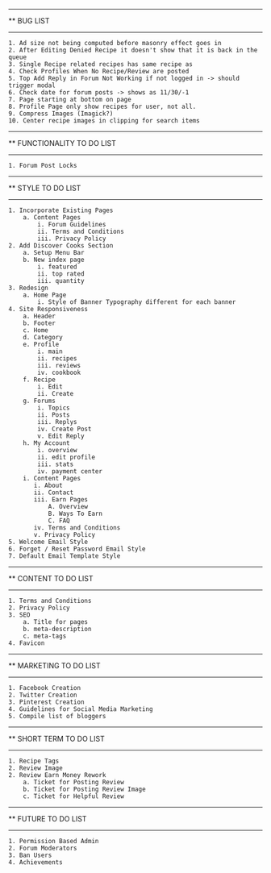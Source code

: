 ****************************************************************************************
**  BUG LIST
****************************************************************************************

    1. Ad size not being computed before masonry effect goes in
    2. After Editing Denied Recipe it doesn't show that it is back in the queue
    3. Single Recipe related recipes has same recipe as
    4. Check Profiles When No Recipe/Review are posted
    5. Top Add Reply in Forum Not Working if not logged in -> should trigger modal
    6. Check date for forum posts -> shows as 11/30/-1
    7. Page starting at bottom on page
    8. Profile Page only show recipes for user, not all.
    9. Compress Images (Imagick?)
    10. Center recipe images in clipping for search items

****************************************************************************************
**  FUNCTIONALITY TO DO LIST
****************************************************************************************

    1. Forum Post Locks

****************************************************************************************
**  STYLE TO DO LIST
****************************************************************************************

    1. Incorporate Existing Pages
        a. Content Pages
            i. Forum Guidelines
            ii. Terms and Conditions
            iii. Privacy Policy
    2. Add Discover Cooks Section
        a. Setup Menu Bar
        b. New index page
            i. featured
            ii. top rated
            iii. quantity
    3. Redesign
        a. Home Page
            i. Style of Banner Typography different for each banner
    4. Site Responsiveness
        a. Header
        b. Footer
        c. Home
        d. Category
        e. Profile
            i. main
            ii. recipes
            iii. reviews
            iv. cookbook
        f. Recipe
            i. Edit
            ii. Create
        g. Forums
            i. Topics
            ii. Posts
            iii. Replys
            iv. Create Post
            v. Edit Reply
        h. My Account
            i. overview
            ii. edit profile
            iii. stats
            iv. payment center
        i. Content Pages
           i. About
           ii. Contact
           iii. Earn Pages
               A. Overview
               B. Ways To Earn
               C. FAQ
           iv. Terms and Conditions
           v. Privacy Policy
    5. Welcome Email Style
    6. Forget / Reset Password Email Style
    7. Default Email Template Style

****************************************************************************************
**  CONTENT TO DO LIST
****************************************************************************************

    1. Terms and Conditions
    2. Privacy Policy
    3. SEO
        a. Title for pages
        b. meta-description
        c. meta-tags
    4. Favicon


****************************************************************************************
**  MARKETING TO DO LIST
****************************************************************************************

    1. Facebook Creation
    2. Twitter Creation
    3. Pinterest Creation
    4. Guidelines for Social Media Marketing
    5. Compile list of bloggers

****************************************************************************************
**  SHORT TERM TO DO LIST
****************************************************************************************

    1. Recipe Tags
    2. Review Image
    2. Review Earn Money Rework
        a. Ticket for Posting Review
        b. Ticket for Posting Review Image
        c. Ticket for Helpful Review

****************************************************************************************
**  FUTURE TO DO LIST
****************************************************************************************

    1. Permission Based Admin
    2. Forum Moderators
    3. Ban Users
    4. Achievements